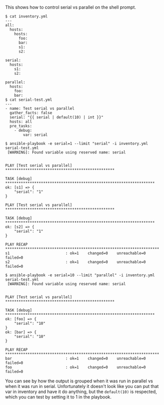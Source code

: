 This shows how to control serial vs parallel on the shell prompt.

```
$ cat inventory.yml
---
all:
  hosts:
    hosts:
      foo:
      bar:
      s1:
      s2:

serial:
  hosts:
    s1:
    s2:

parallel:
  hosts:
    foo:
    bar:
$ cat serial-test.yml
---
- name: Test serial vs parallel
  gather_facts: false
  serial: "{{ serial | default(10) | int }}"
  hosts: all
  pre_tasks:
    - debug:
        var: serial

$ ansible-playbook -e serial=1 --limit "serial" -i inventory.yml serial-test.yml
 [WARNING]: Found variable using reserved name: serial


PLAY [Test serial vs parallel] *************************************************

TASK [debug] *******************************************************************
ok: [s1] => {
    "serial": "1"
}

PLAY [Test serial vs parallel] *************************************************

TASK [debug] *******************************************************************
ok: [s2] => {
    "serial": "1"
}

PLAY RECAP *********************************************************************
s1                         : ok=1    changed=0    unreachable=0    failed=0
s2                         : ok=1    changed=0    unreachable=0    failed=0

$ ansible-playbook -e serial=10 --limit "parallel" -i inventory.yml serial-test.yml
 [WARNING]: Found variable using reserved name: serial


PLAY [Test serial vs parallel] *************************************************

TASK [debug] *******************************************************************
ok: [foo] => {
    "serial": "10"
}
ok: [bar] => {
    "serial": "10"
}

PLAY RECAP *********************************************************************
bar                        : ok=1    changed=0    unreachable=0    failed=0
foo                        : ok=1    changed=0    unreachable=0    failed=0
```

You can see by how the output is grouped when it was run in parallel vs when it was run in serial. Unfortunately it doesn't look like you can put that var in inventory and have it do anything, but the `default(10)` is respected, which you can test by setting it to 1 in the playbook.
